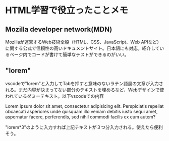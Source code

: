 # HTML学習で役立ったことメモ

## Mozilla developer network(MDN)

  Mozillaが運営するWeb技術全般（HTML、CSS、JavaScript、Web APIなど）に関する公式で信頼性の高いドキュメントサイト。日本語にも対応。紹介しているページ内でコードが書けて簡単なテストができるのがいい。

## "lorem" 

  vscodeで"lorem"と入力してTabを押すと意味のないラテン語風の文章が入力される。まだ内容が決まってない部分のテキストを埋めるなど、Webデザインで使われているダミーテキスト。以下vscodeでの内容

  Lorem ipsum dolor sit amet, consectetur adipisicing elit. Perspiciatis repellat obcaecati asperiores unde quisquam illo veniam debitis iusto sequi amet, aspernatur facere, perferendis, sed nihil commodi facilis ex eum autem?

  "lorem*3"のように入力すれば上記テキストが３つ分入力される。使えたら便利そう。

　